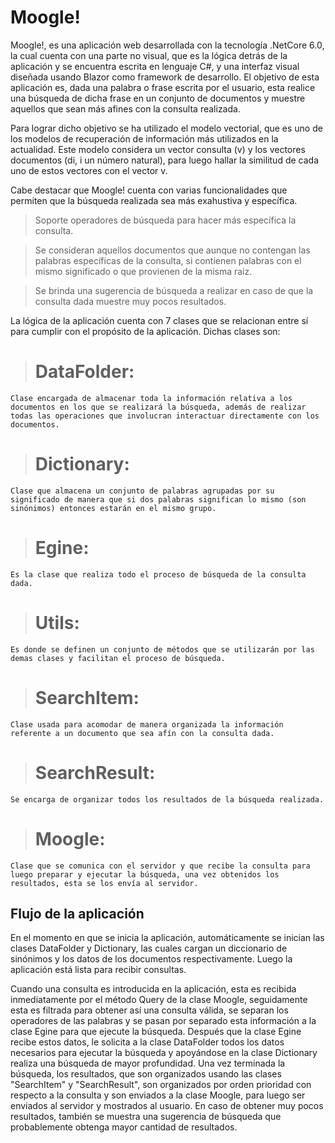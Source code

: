 # Moogle!

Moogle!, es una aplicación web desarrollada con la tecnología .NetCore 6.0, la cual cuenta con una parte no visual, que es la lógica detrás de la aplicación y se encuentra escrita en lenguaje C#, y una interfaz visual diseñada usando Blazor como framework de desarrollo. El objetivo de esta aplicación es, dada una palabra o frase escrita por el usuario, esta realice una búsqueda de dicha frase en un conjunto de documentos y muestre aquellos que sean más afines con la consulta realizada.

Para lograr dicho objetivo se ha utilizado el modelo vectorial, que es uno de los modelos de recuperación de información más utilizados en la actualidad. Este modelo considera un vector consulta (v) y los vectores documentos (di, i un número natural), para luego hallar la similitud de cada uno de estos vectores con el vector v.

Cabe destacar que Moogle! cuenta con varias funcionalidades que permiten que la búsqueda realizada sea más exahustiva y específica.

> Soporte operadores de búsqueda para hacer más específica la consulta.

> Se consideran aquellos documentos que aunque no contengan las palabras específicas de la consulta, si contienen palabras con el mismo significado o que provienen de la misma raiz.

> Se brinda una sugerencia de búsqueda a realizar en caso de que la consulta dada muestre muy pocos resultados.

La lógica de la aplicación cuenta con 7 clases que se relacionan entre sí para cumplir con el propósito de la aplicación. Dichas clases son:

> # DataFolder:
    Clase encargada de almacenar toda la información relativa a los documentos en los que se realizará la búsqueda, además de realizar todas las operaciones que involucran interactuar directamente con los documentos.
> # Dictionary:
    Clase que almacena un conjunto de palabras agrupadas por su significado de manera que si dos palabras significan lo mismo (son sinónimos) entonces estarán en el mismo grupo.
> # Egine:
    Es la clase que realiza todo el proceso de búsqueda de la consulta dada.
> # Utils:
    Es donde se definen un conjunto de métodos que se utilizarán por las demas clases y facilitan el proceso de búsqueda.
> # SearchItem:
    Clase usada para acomodar de manera organizada la información referente a un documento que sea afín con la consulta dada.
> # SearchResult:
    Se encarga de organizar todos los resultados de la búsqueda realizada.
> # Moogle:
    Clase que se comunica con el servidor y que recibe la consulta para luego preparar y ejecutar la búsqueda, una vez obtenidos los resultados, esta se los envía al servidor.


## Flujo de la aplicación ##    
En el momento en que se inicia la aplicación, automáticamente se inician las clases DataFolder y Dictionary, las cuales cargan un diccionario de sinónimos y los datos de los documentos respectivamente. Luego la aplicación está lista para recibir consultas.

Cuando una consulta es introducida en la aplicación, esta es recibida inmediatamente por el método Query de la clase Moogle, seguidamente esta es filtrada para obtener así una consulta válida, se separan los operadores de las palabras y se pasan por separado esta información a la clase Egine para que ejecute la búsqueda. Después que la clase Egine recibe estos datos, le solicita a la clase DataFolder todos los datos necesarios para ejecutar la búsqueda y apoyándose en la clase Dictionary realiza una búsqueda de mayor profundidad. Una vez terminada la búsqueda, los resultados, que son organizados usando las clases "SearchItem" y "SearchResult", son organizados por orden prioridad con respecto a la consulta y son enviados a la clase Moogle, para luego ser enviados al servidor y mostrados al usuario. En caso de obtener muy pocos resultados, también se muestra una sugerencia de búsqueda que probablemente obtenga mayor cantidad de resultados.